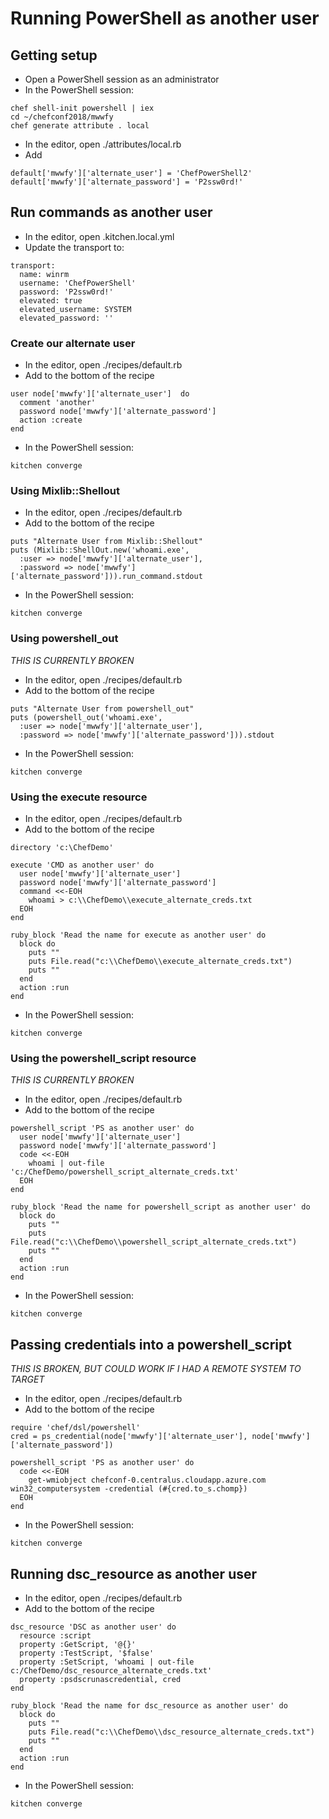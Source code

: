 # Running PowerShell as another user

## Getting setup

* Open a PowerShell session as an administrator
* In the PowerShell session:

```
chef shell-init powershell | iex
cd ~/chefconf2018/mwwfy
chef generate attribute . local
```

* In the editor, open ./attributes/local.rb
* Add

```
default['mwwfy']['alternate_user'] = 'ChefPowerShell2'
default['mwwfy']['alternate_password'] = 'P2ssw0rd!'
```

## Run commands as another user

* In the editor, open .kitchen.local.yml 
* Update the transport to:

```
transport:
  name: winrm
  username: 'ChefPowerShell'
  password: 'P2ssw0rd!'
  elevated: true
  elevated_username: SYSTEM
  elevated_password: ''
```


### Create our alternate user
* In the editor, open ./recipes/default.rb
* Add to the bottom of the recipe

```
user node['mwwfy']['alternate_user']  do
  comment 'another'
  password node['mwwfy']['alternate_password']
  action :create
end
```

* In the PowerShell session:

```
kitchen converge
```

### Using Mixlib::Shellout

* In the editor, open ./recipes/default.rb
* Add to the bottom of the recipe

```
puts "Alternate User from Mixlib::Shellout"
puts (Mixlib::ShellOut.new('whoami.exe', 
  :user => node['mwwfy']['alternate_user'], 
  :password => node['mwwfy']['alternate_password'])).run_command.stdout
```

* In the PowerShell session:

```
kitchen converge
```

### Using powershell_out

*THIS IS CURRENTLY BROKEN*

* In the editor, open ./recipes/default.rb
* Add to the bottom of the recipe

```
puts "Alternate User from powershell_out"
puts (powershell_out('whoami.exe', 
  :user => node['mwwfy']['alternate_user'], 
  :password => node['mwwfy']['alternate_password'])).stdout
```

* In the PowerShell session:

```
kitchen converge
```

### Using the execute resource

* In the editor, open ./recipes/default.rb
* Add to the bottom of the recipe

```
directory 'c:\ChefDemo'

execute 'CMD as another user' do
  user node['mwwfy']['alternate_user']
  password node['mwwfy']['alternate_password']
  command <<-EOH
    whoami > c:\\ChefDemo\\execute_alternate_creds.txt
  EOH
end

ruby_block 'Read the name for execute as another user' do
  block do
    puts ""
    puts File.read("c:\\ChefDemo\\execute_alternate_creds.txt")
    puts ""
  end
  action :run
end
```

* In the PowerShell session:

```
kitchen converge
```

### Using the powershell_script resource

*THIS IS CURRENTLY BROKEN*

* In the editor, open ./recipes/default.rb
* Add to the bottom of the recipe

```
powershell_script 'PS as another user' do
  user node['mwwfy']['alternate_user']
  password node['mwwfy']['alternate_password']
  code <<-EOH
    whoami | out-file 'c:/ChefDemo/powershell_script_alternate_creds.txt'
  EOH
end

ruby_block 'Read the name for powershell_script as another user' do
  block do
    puts ""
    puts File.read("c:\\ChefDemo\\powershell_script_alternate_creds.txt")
    puts ""
  end
  action :run
end
```

* In the PowerShell session:

```
kitchen converge
```

## Passing credentials into a powershell_script

*THIS IS BROKEN, BUT COULD WORK IF I HAD A REMOTE SYSTEM TO TARGET*

* In the editor, open ./recipes/default.rb
* Add to the bottom of the recipe

```
require 'chef/dsl/powershell'
cred = ps_credential(node['mwwfy']['alternate_user'], node['mwwfy']['alternate_password'])

powershell_script 'PS as another user' do
  code <<-EOH
    get-wmiobject chefconf-0.centralus.cloudapp.azure.com win32_computersystem -credential (#{cred.to_s.chomp})
  EOH
end
```

* In the PowerShell session:

```
kitchen converge
```

## Running dsc_resource as another user

* In the editor, open ./recipes/default.rb
* Add to the bottom of the recipe

```
dsc_resource 'DSC as another user' do
  resource :script
  property :GetScript, '@{}'
  property :TestScript, '$false'
  property :SetScript, 'whoami | out-file c:/ChefDemo/dsc_resource_alternate_creds.txt'
  property :psdscrunascredential, cred
end

ruby_block 'Read the name for dsc_resource as another user' do
  block do
    puts ""
    puts File.read("c:\\ChefDemo\\dsc_resource_alternate_creds.txt")
    puts ""
  end
  action :run
end
```

* In the PowerShell session:

```
kitchen converge
```
